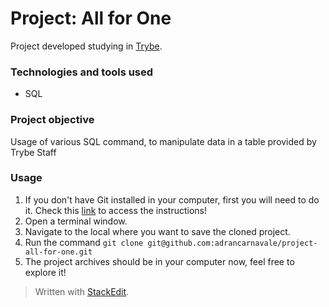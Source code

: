 # Project: All for One

Project developed studying in [Trybe](https://www.betrybe.com/).

### Technologies and tools used
- SQL

### Project objective

Usage of various SQL command, to manipulate data in a table provided by Trybe Staff

### Usage

1. If you don't have Git installed in your computer, first you will need to do it. Check this [link](https://git-scm.com/book/en/v2/Getting-Started-Installing-Git) to access the instructions!
2. Open a terminal window.
3. Navigate to the local where you want to save the cloned project.
4. Run the command `git clone git@github.com:adrancarnavale/project-all-for-one.git`
5. The project archives should be in your computer now, feel free to explore it!

> Written with [StackEdit](https://stackedit.io/).
